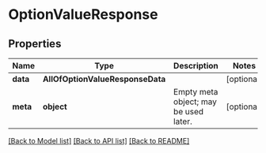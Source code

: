 # OptionValueResponse

## Properties
Name | Type | Description | Notes
------------ | ------------- | ------------- | -------------
**data** | **AllOfOptionValueResponseData** |  | [optional] 
**meta** | **object** | Empty meta object; may be used later. | [optional] 

[[Back to Model list]](../../README.md#documentation-for-models) [[Back to API list]](../../README.md#documentation-for-api-endpoints) [[Back to README]](../../README.md)

